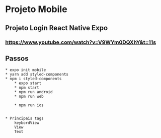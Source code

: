 # Projeto Mobile
## Projeto Login React Native Expo
### https://www.youtube.com/watch?v=V9WYm0DQXhY&t=11s
## Passos
    * expo init mobile
    * yarn add styled-components
    * npm i styled-components
        * expo start
        * npm start
        * npm run android
        * npm run web

        * npm run ios
        
    
    * Principais tags
        keybordView
        View
        Text